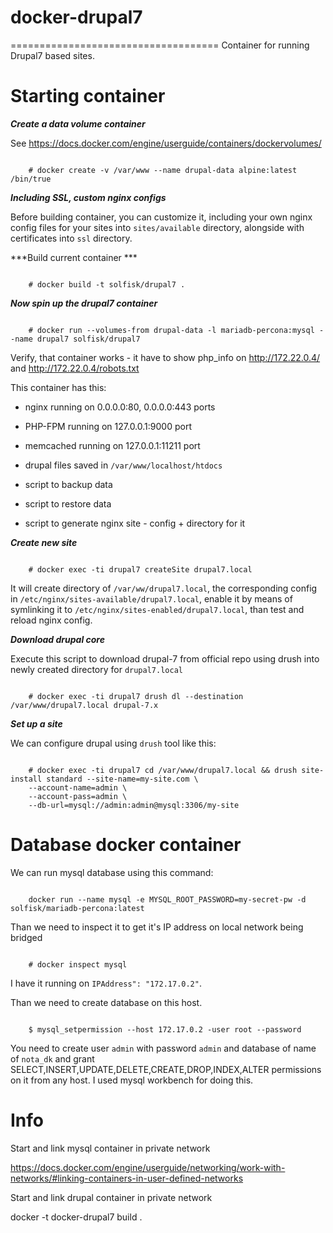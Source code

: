 # docker-drupal7
====================================
Container for running Drupal7 based sites.



Starting container
====================================


***Create a data volume container***

See https://docs.docker.com/engine/userguide/containers/dockervolumes/


```
	
	# docker create -v /var/www --name drupal-data alpine:latest /bin/true

```

***Including SSL, custom nginx configs***

Before building container, you can customize it, including your own nginx config
files for your sites into `sites/available` directory, alongside with certificates
into `ssl` directory.



***Build current container ***

```

	# docker build -t solfisk/drupal7 .

```

***Now spin up the drupal7 container***

```

	# docker run --volumes-from drupal-data -l mariadb-percona:mysql --name drupal7 solfisk/drupal7

```

Verify, that container works - it have to show php_info on http://172.22.0.4/ and http://172.22.0.4/robots.txt

This container has this:

- nginx running on 0.0.0.0:80, 0.0.0.0:443 ports

- PHP-FPM running on 127.0.0.1:9000 port

- memcached running on 127.0.0.1:11211 port

- drupal files saved in `/var/www/localhost/htdocs`

- script to backup data

- script to restore data

- script to generate nginx site - config + directory for it

***Create new site***

```

	# docker exec -ti drupal7 createSite drupal7.local

```

It will create directory of `/var/ww/drupal7.local`, the corresponding config in `/etc/nginx/sites-available/drupal7.local`,
enable it by means of symlinking it to `/etc/nginx/sites-enabled/drupal7.local`, than test and reload nginx config.



***Download drupal core***

Execute this script to download drupal-7 from official repo using drush into newly created directory for `drupal7.local`

```

	# docker exec -ti drupal7 drush dl --destination /var/www/drupal7.local drupal-7.x

```

***Set up a site***

We can configure drupal using `drush` tool like this:

````

 	# docker exec -ti drupal7 cd /var/www/drupal7.local && drush site-install standard --site-name=my-site.com \
    --account-name=admin \
    --account-pass=admin \
    --db-url=mysql://admin:admin@mysql:3306/my-site

````


Database docker container
=====================================


We can run mysql database using this command:

```shell

    docker run --name mysql -e MYSQL_ROOT_PASSWORD=my-secret-pw -d solfisk/mariadb-percona:latest

```

Than we need to inspect it to get it's IP address on local network being bridged

```

    # docker inspect mysql

```

I have it running on `IPAddress": "172.17.0.2"`.

Than we need to create database on this host.

```

    $ mysql_setpermission --host 172.17.0.2 -user root --password

```

You need to create user `admin` with password `admin` and database of name of `nota_dk` and grant 
SELECT,INSERT,UPDATE,DELETE,CREATE,DROP,INDEX,ALTER permissions on it from any host.
I used mysql workbench for doing this.


Info
====================================

Start and link mysql container in private network

https://docs.docker.com/engine/userguide/networking/work-with-networks/#linking-containers-in-user-defined-networks

Start and link drupal container in private network



docker -t docker-drupal7 build .



